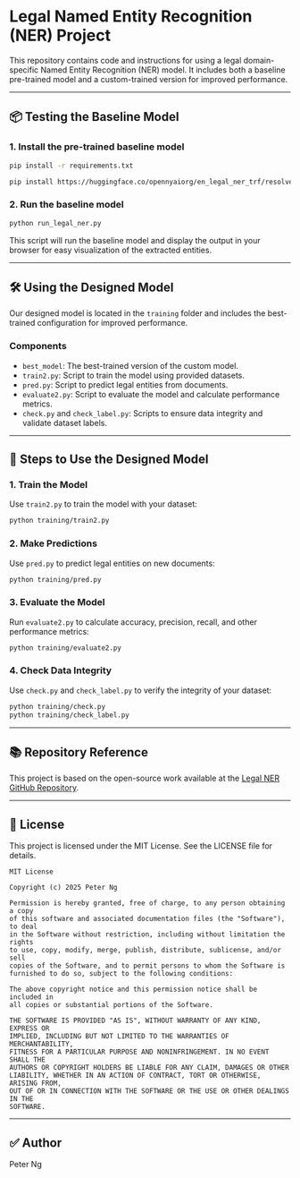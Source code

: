 
# Legal Named Entity Recognition (NER) Project

This repository contains code and instructions for using a legal domain-specific Named Entity Recognition (NER) model. It includes both a baseline pre-trained model and a custom-trained version for improved performance.

---

## 📦 Testing the Baseline Model

### 1. Install the pre-trained baseline model

```bash
pip install -r requirements.txt
```

```bash
pip install https://huggingface.co/opennyaiorg/en_legal_ner_trf/resolve/main/en_legal_ner_trf-3.2.0-py3-none-any.whl
```

### 2. Run the baseline model

```bash
python run_legal_ner.py
```

This script will run the baseline model and display the output in your browser for easy visualization of the extracted entities.

---

## 🛠 Using the Designed Model

Our designed model is located in the `training` folder and includes the best-trained configuration for improved performance.

### Components

- `best_model`: The best-trained version of the custom model.
- `train2.py`: Script to train the model using provided datasets.
- `pred.py`: Script to predict legal entities from documents.
- `evaluate2.py`: Script to evaluate the model and calculate performance metrics.
- `check.py` and `check_label.py`: Scripts to ensure data integrity and validate dataset labels.

---

## 🚀 Steps to Use the Designed Model

### 1. Train the Model

Use `train2.py` to train the model with your dataset:

```bash
python training/train2.py
```

### 2. Make Predictions

Use `pred.py` to predict legal entities on new documents:

```bash
python training/pred.py
```

### 3. Evaluate the Model

Run `evaluate2.py` to calculate accuracy, precision, recall, and other performance metrics:

```bash
python training/evaluate2.py
```

### 4. Check Data Integrity

Use `check.py` and `check_label.py` to verify the integrity of your dataset:

```bash
python training/check.py
python training/check_label.py
```

---

## 📚 Repository Reference

This project is based on the open-source work available at the [Legal NER GitHub Repository](https://github.com/Legal-NLP-EkStep/legal_NER?tab=readme-ov-file).

---

## 📝 License

This project is licensed under the MIT License. See the LICENSE file for details.

```plaintext
MIT License

Copyright (c) 2025 Peter Ng

Permission is hereby granted, free of charge, to any person obtaining a copy
of this software and associated documentation files (the "Software"), to deal
in the Software without restriction, including without limitation the rights
to use, copy, modify, merge, publish, distribute, sublicense, and/or sell
copies of the Software, and to permit persons to whom the Software is
furnished to do so, subject to the following conditions:

The above copyright notice and this permission notice shall be included in
all copies or substantial portions of the Software.

THE SOFTWARE IS PROVIDED "AS IS", WITHOUT WARRANTY OF ANY KIND, EXPRESS OR
IMPLIED, INCLUDING BUT NOT LIMITED TO THE WARRANTIES OF MERCHANTABILITY,
FITNESS FOR A PARTICULAR PURPOSE AND NONINFRINGEMENT. IN NO EVENT SHALL THE
AUTHORS OR COPYRIGHT HOLDERS BE LIABLE FOR ANY CLAIM, DAMAGES OR OTHER
LIABILITY, WHETHER IN AN ACTION OF CONTRACT, TORT OR OTHERWISE, ARISING FROM,
OUT OF OR IN CONNECTION WITH THE SOFTWARE OR THE USE OR OTHER DEALINGS IN THE
SOFTWARE.
```

---

## ✅ Author

Peter Ng
